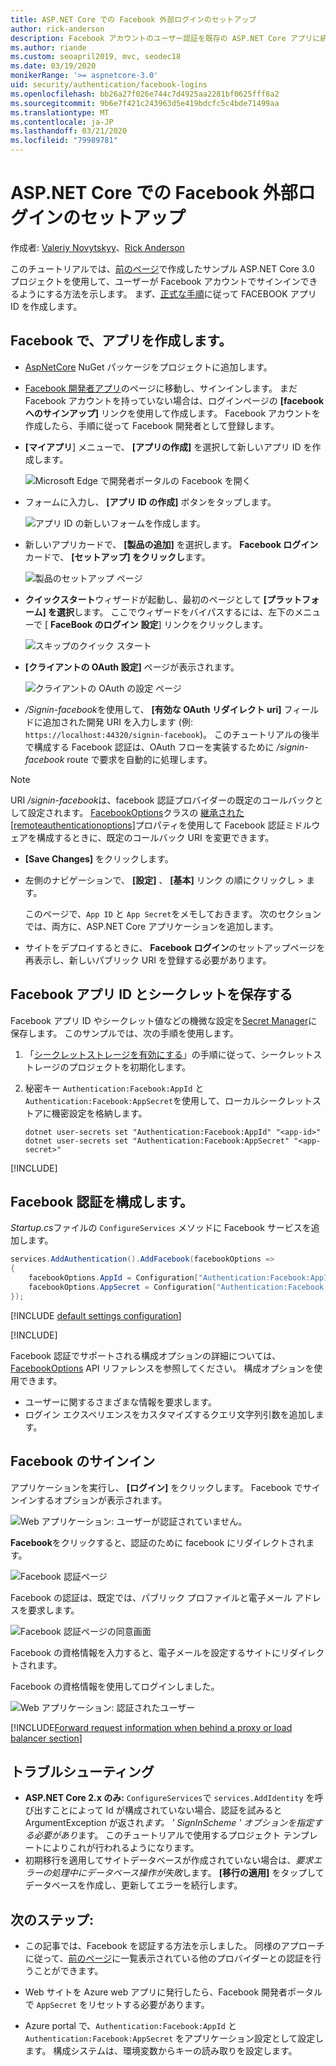 ```yaml
---
title: ASP.NET Core での Facebook 外部ログインのセットアップ
author: rick-anderson
description: Facebook アカウントのユーザー認証を既存の ASP.NET Core アプリに統合する方法を示すコード例を紹介したチュートリアルです。
ms.author: riande
ms.custom: seoapril2019, mvc, seodec18
ms.date: 03/19/2020
monikerRange: '>= aspnetcore-3.0'
uid: security/authentication/facebook-logins
ms.openlocfilehash: bb26a27f026e744c7d4925aa2281bf0625fff8a2
ms.sourcegitcommit: 9b6e7f421c243963d5e419bdcfc5c4bde71499aa
ms.translationtype: MT
ms.contentlocale: ja-JP
ms.lasthandoff: 03/21/2020
ms.locfileid: "79989781"
---
```

# <a name="facebook-external-login-setup-in-aspnet-core"></a>ASP.NET Core での Facebook 外部ログインのセットアップ

作成者: [Valeriy Novytskyy](https://github.com/01binary)、[Rick Anderson](https://twitter.com/RickAndMSFT)

このチュートリアルでは、[前のページ](xref:security/authentication/social/index)で作成したサンプル ASP.NET Core 3.0 プロジェクトを使用して、ユーザーが Facebook アカウントでサインインできるようにする方法を示します。 まず、[正式な手順](https://developers.facebook.com)に従って FACEBOOK アプリ ID を作成します。

## <a name="create-the-app-in-facebook"></a>Facebook で、アプリを作成します。

* [AspNetCore](https://www.nuget.org/packages/Microsoft.AspNetCore.Authentication.Facebook) NuGet パッケージをプロジェクトに追加します。

* [Facebook 開発者アプリ](https://developers.facebook.com/apps/)のページに移動し、サインインします。 まだ Facebook アカウントを持っていない場合は、ログインページの **[facebook へのサインアップ]** リンクを使用して作成します。  Facebook アカウントを作成したら、手順に従って Facebook 開発者として登録します。

* **[マイアプリ**] メニューで、 **[アプリの作成]** を選択して新しいアプリ ID を作成します。

   ![Microsoft Edge で開発者ポータルの Facebook を開く](index/_static/FBMyApps.png)

* フォームに入力し、 **[アプリ ID の作成]** ボタンをタップします。

  ![アプリ ID の新しいフォームを作成します。](index/_static/FBNewAppId.png)

* 新しいアプリカードで、 **[製品の追加]** を選択します。  **Facebook ログイン**カードで、 **[セットアップ] をクリックし**ます。 

  ![製品のセットアップ ページ](index/_static/FBProductSetup.png)

* **クイックスタート**ウィザードが起動し、最初のページとして **[プラットフォーム] を選択**します。 ここでウィザードをバイパスするには、左下のメニューで [ **FaceBook のログイン** **設定**] リンクをクリックします。

  ![スキップのクイック スタート](index/_static/FBSkipQuickStart.png)

* **[クライアントの OAuth 設定]** ページが表示されます。

  ![クライアントの OAuth の設定 ページ](index/_static/FBOAuthSetup.png)

* */Signin-facebook*を使用して、 **[有効な OAuth リダイレクト uri]** フィールドに追加された開発 URI を入力します (例: `https://localhost:44320/signin-facebook`)。 このチュートリアルの後半で構成する Facebook 認証は、OAuth フローを実装するために */signin-facebook* route で要求を自動的に処理します。

> [!NOTE]
> URI */signin-facebook*は、facebook 認証プロバイダーの既定のコールバックとして設定されます。 [FacebookOptions](/dotnet/api/microsoft.aspnetcore.authentication.facebook.facebookoptions)クラスの [継承された[remoteauthenticationoptions]](/dotnet/api/microsoft.aspnetcore.authentication.remoteauthenticationoptions.callbackpath)プロパティを使用して Facebook 認証ミドルウェアを構成するときに、既定のコールバック URI を変更できます。

* **[Save Changes]** をクリックします。

* 左側のナビゲーションで、 **[設定]** 、 **[基本]** リンク の順にクリックし > ます。

  このページで、`App ID` と `App Secret`をメモしておきます。 次のセクションでは、両方に、ASP.NET Core アプリケーションを追加します。

* サイトをデプロイするときに、 **Facebook ログイン**のセットアップページを再表示し、新しいパブリック URI を登録する必要があります。

## <a name="store-the-facebook-app-id-and-secret"></a>Facebook アプリ ID とシークレットを保存する

Facebook アプリ ID やシークレット値などの機微な設定を[Secret Manager](xref:security/app-secrets)に保存します。 このサンプルでは、次の手順を使用します。

1. 「[シークレットストレージを有効にする](xref:security/app-secrets#enable-secret-storage)」の手順に従って、シークレットストレージのプロジェクトを初期化します。
1. 秘密キー `Authentication:Facebook:AppId` と `Authentication:Facebook:AppSecret`を使用して、ローカルシークレットストアに機密設定を格納します。

    ```dotnetcli
    dotnet user-secrets set "Authentication:Facebook:AppId" "<app-id>"
    dotnet user-secrets set "Authentication:Facebook:AppSecret" "<app-secret>"
    ```

[!INCLUDE[](~/includes/environmentVarableColon.md)]

## <a name="configure-facebook-authentication"></a>Facebook 認証を構成します。

*Startup.cs*ファイルの `ConfigureServices` メソッドに Facebook サービスを追加します。

```csharp
services.AddAuthentication().AddFacebook(facebookOptions =>
{
    facebookOptions.AppId = Configuration["Authentication:Facebook:AppId"];
    facebookOptions.AppSecret = Configuration["Authentication:Facebook:AppSecret"];
});
```

[!INCLUDE [default settings configuration](includes/default-settings.md)]

[!INCLUDE[](includes/chain-auth-providers.md)]

Facebook 認証でサポートされる構成オプションの詳細については、 [FacebookOptions](/dotnet/api/microsoft.aspnetcore.builder.facebookoptions) API リファレンスを参照してください。 構成オプションを使用できます。

* ユーザーに関するさまざまな情報を要求します。
* ログイン エクスペリエンスをカスタマイズするクエリ文字列引数を追加します。

## <a name="sign-in-with-facebook"></a>Facebook のサインイン

アプリケーションを実行し、 **[ログイン]** をクリックします。 Facebook でサインインするオプションが表示されます。

![Web アプリケーション: ユーザーが認証されていません。](index/_static/DoneFacebook.png)

**Facebook**をクリックすると、認証のために facebook にリダイレクトされます。

![Facebook 認証ページ](index/_static/FBLogin.png)

Facebook の認証は、既定では、パブリック プロファイルと電子メール アドレスを要求します。

![Facebook 認証ページの同意画面](index/_static/FBLoginDone.png)

Facebook の資格情報を入力すると、電子メールを設定するサイトにリダイレクトされます。

Facebook の資格情報を使用してログインしました。

![Web アプリケーション: 認証されたユーザー](index/_static/Done.png)

[!INCLUDE[Forward request information when behind a proxy or load balancer section](includes/forwarded-headers-middleware.md)]

## <a name="troubleshooting"></a>トラブルシューティング

* **ASP.NET Core 2.x のみ:** `ConfigureServices`で `services.AddIdentity` を呼び出すことによって Id が構成されていない場合、認証を試みると ArgumentException が返され*ます。 ' SignInScheme ' オプションを指定する必要があり*ます。 このチュートリアルで使用するプロジェクト テンプレートによりこれが行われるようになります。
* 初期移行を適用してサイトデータベースが作成されていない場合は、*要求エラーの処理中にデータベース操作が失敗*します。 **[移行の適用]** をタップしてデータベースを作成し、更新してエラーを続行します。

## <a name="next-steps"></a>次のステップ:

* この記事では、Facebook を認証する方法を示しました。 同様のアプローチに従って、[前のページ](xref:security/authentication/social/index)に一覧表示されている他のプロバイダーとの認証を行うことができます。

* Web サイトを Azure web アプリに発行したら、Facebook 開発者ポータルで `AppSecret` をリセットする必要があります。

* Azure portal で、`Authentication:Facebook:AppId` と `Authentication:Facebook:AppSecret` をアプリケーション設定として設定します。 構成システムは、環境変数からキーの読み取りを設定します。
